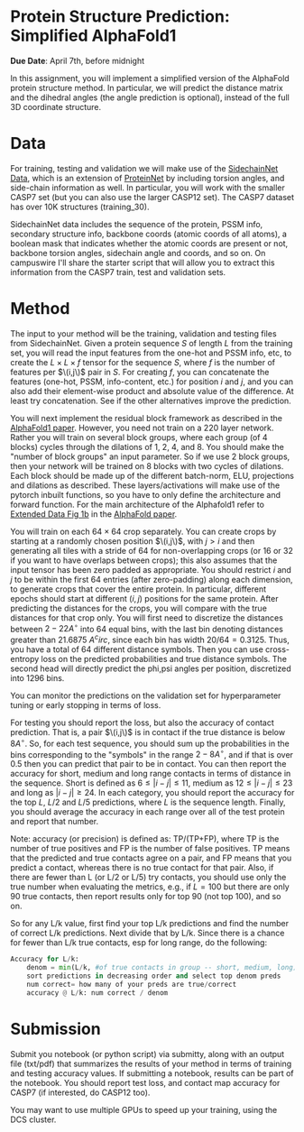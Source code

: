 <!--
.. title: CSCI4969-6969 Assign6 
.. slug: mlib_assign6
.. date: 2022-03-21 16:21:31 UTC-04:00
.. tags: 
.. category: 
.. link: 
.. description: 
.. has_math: True
.. type: text
-->

# Protein Structure Prediction: Simplified AlphaFold1 

**Due Date**: April 7th, before midnight

In this assignment, you will implement a simplified version of the
AlphaFold protein structure method. In particular, we will predict 
the distance matrix and the dihedral angles (the angle prediction is optional), 
instead of the full 3D coordinate structure.

# Data

For training, testing and validation we will make use of the 
[SidechainNet Data](https://github.com/jonathanking/sidechainnet), which is
an extension of [ProteinNet](https://github.com/aqlaboratory/proteinnet) by
including torsion angles, and side-chain information as well.
In particular, you will work with the smaller CASP7 set (but you can also use the 
larger CASP12 set). The CASP7 dataset has over 10K structures (training_30). 

SidechainNet data includes the sequence of the protein, PSSM
info, secondary structure info, backbone coords (atomic coords of all
atoms), a boolean mask that
indicates whether the atomic coords are present or not, backbone torsion
angles, sidechain angle and coords, and so on. On campuswire I'll share the
starter script that will allow you to extract this information from the
CASP7 train, test and validation sets.


# Method

The input to your method will be the training, validation and testing
files from SidechainNet. 
Given a protein sequence $S$ of length $L$ from the training set, you will read the input features from the
one-hot and PSSM info, etc, to create the $L \times L \times f$
tensor for the sequence $S$, where $f$ is the number of features per $\(i,j\)$
pair in $S$. For creating $f$, you can concatenate the features
(one-hot, PSSM, info-content, etc.) for
position $i$ and $j$, and you can also add their element-wise product
and absolute value of the difference. At least try concatenation. See if
the other alternatives improve the prediction.

You will next implement the residual block framework as described in the
[AlphaFold1 paper](https://www.nature.com/articles/s41586-019-1923-7).
However, you need not train on a 220 layer network. Rather you will
train on several block groups, where each group (of 4 blocks) cycles
through the dilations of 1, 2, 4, and 8. You should make the "number of
block groups" an input parameter. So if we use 2 block groups, then your
network will be trained on 8 blocks with two cycles of dilations. Each
block should be made up of the different batch-norm, ELU, projections
and dilations as described. These layers/activations will make use of
the pytorch inbuilt functions, so you have to only define the
architecture and forward function. For the main architecture of the
Alphafold1 refer to [Extended Data Fig 1b](https://www.nature.com/articles/s41586-019-1923-7/figures/5) in the [AlphaFold paper](https://www.nature.com/articles/s41586-019-1923-7).

You will train on
each $64 \times 64$ crop separately. 
You can create crops by starting at a randomly chosen 
position $\(i,j\)$, with $j>i$ and then generating all tiles with a stride of 64
for non-overlapping crops (or 16 or
32 if you want to have overlaps between crops); this also assumes
that the input tensor has been zero padded as appropriate. You should
restrict $i$ and $j$ to be within the first 64 entries (after
zero-padding) along each dimension, to generate crops that cover the
entire protein. In particular, different epochs should start at different
$(i,j)$ positions for the same protein.
After predicting the
distances for the crops, you will compare with the true distances for
that crop only. You will first need to discretize the distances between
$2-22 A^\circ$ into 64 equal bins, with the last bin denoting distances greater than 21.6875 $A^circ$, since each bin has width $20/64 = 0.3125$. Thus, you have a  total of  64
different distance symbols. Then you can use cross-entropy loss on the
predicted probabilities and true distance symbols. 
The second head will directly predict the phi,psi angles per
position, discretized into 1296 bins.

You can monitor the predictions on the validation set for
hyperparameter tuning or early stopping in terms of loss.

For testing you should report the loss, but also the accuracy of contact
prediction. That is, a pair $\(i,j\)$ is in contact if the true distance
is below $8A^\circ$. So, for each test sequence, you should sum up the
probabilities in the bins corresponding to the "symbols" in the range
$2-8A^\circ$, and if that is over 0.5 then you can predict that pair to be in
contact. You can then report the accuracy for short, medium and long
range contacts in terms of distance in the sequence. 
Short is defined as $6 \le |i-j| \le 11$, medium as
$12 \le |i-j| \le 23$ and long as $|i-j| \ge 24$. In each
category, you should report the accuracy for the top $L$, $L/2$ and
$L/5$ predictions, where $L$ is the sequence length. Finally, you should
average the accuracy in each range over all of the test protein and
report that number.

Note: accuracy (or precision) is defined as: TP/(TP+FP), where TP is the
number of true positives and FP is the number of false positives. 
TP means that the predicted and true contacts agree on a pair, and FP means that you
predict a contact, whereas there is no true contact for that pair.
Also, if there are fewer than L (or L/2 or L/5) try contacts, you should use
only the true number when evaluating the metrics, e.g., if $L=100$ but there
are only 90 true contacts, then report results only for top 90 (not top
100), and so on.

So for any L/k value, first find your top L/k predictions and find the
number of correct L/k predictions. Next divide that by L/k. Since there is a
chance for fewer than L/k true contacts, esp for long range, do the following:

```python
Accuracy for L/k:
    denom = min(L/k, #of true contacts in group -- short, medium, long)
    sort predictions in decreasing order and select top denom preds
    num correct= how many of your preds are true/correct
    accuracy @ L/k: num correct / denom
```

# Submission

Submit you notebook (or python script) via submitty, along with an output file (txt/pdf) that
summarizes the results of your method in terms of training and testing
accuracy values. If submitting a notebook, results can be part of the
notebook. You should report test loss, and contact map accuracy for CASP7
(if interested,  do CASP12 too).

You may want to use multiple GPUs to speed up your training, using the DCS
cluster.
